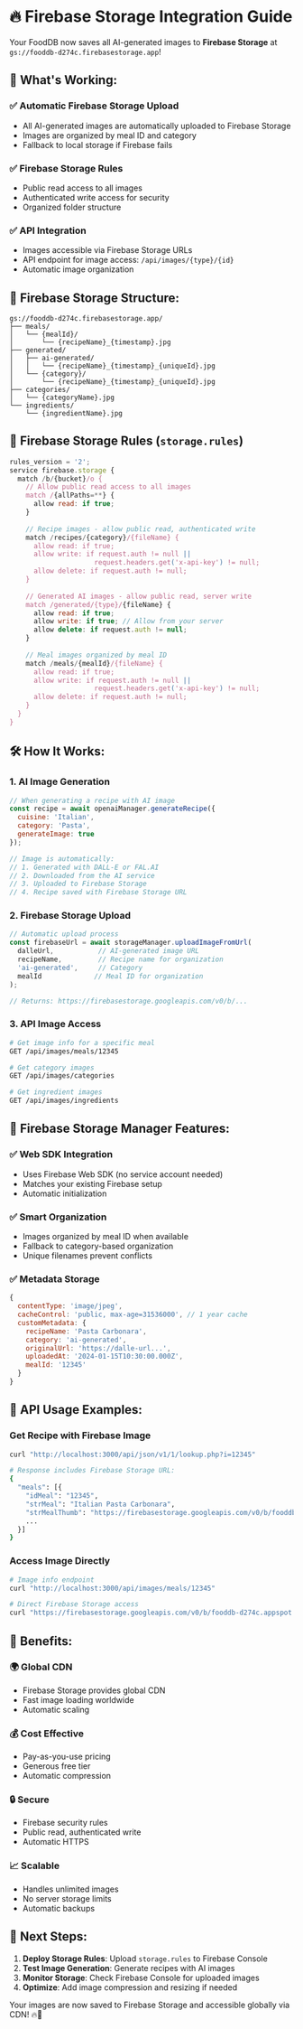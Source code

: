 # 🔥 Firebase Storage Integration Guide

Your FoodDB now saves all AI-generated images to **Firebase Storage** at `gs://fooddb-d274c.firebasestorage.app`!

## 🚀 **What's Working:**

### ✅ **Automatic Firebase Storage Upload**
- All AI-generated images are automatically uploaded to Firebase Storage
- Images are organized by meal ID and category
- Fallback to local storage if Firebase fails

### ✅ **Firebase Storage Rules**
- Public read access to all images
- Authenticated write access for security
- Organized folder structure

### ✅ **API Integration**
- Images accessible via Firebase Storage URLs
- API endpoint for image access: `/api/images/{type}/{id}`
- Automatic image organization

## 📁 **Firebase Storage Structure:**

```
gs://fooddb-d274c.firebasestorage.app/
├── meals/
│   └── {mealId}/
│       └── {recipeName}_{timestamp}.jpg
├── generated/
│   ├── ai-generated/
│   │   └── {recipeName}_{timestamp}_{uniqueId}.jpg
│   └── {category}/
│       └── {recipeName}_{timestamp}_{uniqueId}.jpg
├── categories/
│   └── {categoryName}.jpg
└── ingredients/
    └── {ingredientName}.jpg
```

## 🔐 **Firebase Storage Rules** (`storage.rules`)

```javascript
rules_version = '2';
service firebase.storage {
  match /b/{bucket}/o {
    // Allow public read access to all images
    match /{allPaths=**} {
      allow read: if true;
    }
    
    // Recipe images - allow public read, authenticated write
    match /recipes/{category}/{fileName} {
      allow read: if true;
      allow write: if request.auth != null || 
                     request.headers.get('x-api-key') != null;
      allow delete: if request.auth != null;
    }
    
    // Generated AI images - allow public read, server write
    match /generated/{type}/{fileName} {
      allow read: if true;
      allow write: if true; // Allow from your server
      allow delete: if request.auth != null;
    }
    
    // Meal images organized by meal ID
    match /meals/{mealId}/{fileName} {
      allow read: if true;
      allow write: if request.auth != null || 
                     request.headers.get('x-api-key') != null;
      allow delete: if request.auth != null;
    }
  }
}
```

## 🛠️ **How It Works:**

### **1. AI Image Generation**
```javascript
// When generating a recipe with AI image
const recipe = await openaiManager.generateRecipe({
  cuisine: 'Italian',
  category: 'Pasta',
  generateImage: true
});

// Image is automatically:
// 1. Generated with DALL-E or FAL.AI
// 2. Downloaded from the AI service
// 3. Uploaded to Firebase Storage
// 4. Recipe saved with Firebase Storage URL
```

### **2. Firebase Storage Upload**
```javascript
// Automatic upload process
const firebaseUrl = await storageManager.uploadImageFromUrl(
  dalleUrl,           // AI-generated image URL
  recipeName,         // Recipe name for organization
  'ai-generated',     // Category
  mealId             // Meal ID for organization
);

// Returns: https://firebasestorage.googleapis.com/v0/b/...
```

### **3. API Image Access**
```bash
# Get image info for a specific meal
GET /api/images/meals/12345

# Get category images
GET /api/images/categories

# Get ingredient images  
GET /api/images/ingredients
```

## 🔧 **Firebase Storage Manager Features:**

### **✅ Web SDK Integration**
- Uses Firebase Web SDK (no service account needed)
- Matches your existing Firebase setup
- Automatic initialization

### **✅ Smart Organization**
- Images organized by meal ID when available
- Fallback to category-based organization
- Unique filenames prevent conflicts

### **✅ Metadata Storage**
```javascript
{
  contentType: 'image/jpeg',
  cacheControl: 'public, max-age=31536000', // 1 year cache
  customMetadata: {
    recipeName: 'Pasta Carbonara',
    category: 'ai-generated',
    originalUrl: 'https://dalle-url...',
    uploadedAt: '2024-01-15T10:30:00.000Z',
    mealId: '12345'
  }
}
```

## 📱 **API Usage Examples:**

### **Get Recipe with Firebase Image**
```bash
curl "http://localhost:3000/api/json/v1/1/lookup.php?i=12345"

# Response includes Firebase Storage URL:
{
  "meals": [{
    "idMeal": "12345",
    "strMeal": "Italian Pasta Carbonara",
    "strMealThumb": "https://firebasestorage.googleapis.com/v0/b/fooddb-d274c.appspot.com/o/meals%2F12345%2Fitalian_pasta_carbonara_1640000000.jpg?alt=media&token=...",
    ...
  }]
}
```

### **Access Image Directly**
```bash
# Image info endpoint
curl "http://localhost:3000/api/images/meals/12345"

# Direct Firebase Storage access
curl "https://firebasestorage.googleapis.com/v0/b/fooddb-d274c.appspot.com/o/meals%2F12345%2Fitalian_pasta_carbonara_1640000000.jpg?alt=media&token=..."
```

## 🎯 **Benefits:**

### **🌍 Global CDN**
- Firebase Storage provides global CDN
- Fast image loading worldwide
- Automatic scaling

### **💰 Cost Effective**
- Pay-as-you-use pricing
- Generous free tier
- Automatic compression

### **🔒 Secure**
- Firebase security rules
- Public read, authenticated write
- Automatic HTTPS

### **📈 Scalable**
- Handles unlimited images
- No server storage limits
- Automatic backups

## 🚀 **Next Steps:**

1. **Deploy Storage Rules**: Upload `storage.rules` to Firebase Console
2. **Test Image Generation**: Generate recipes with AI images
3. **Monitor Storage**: Check Firebase Console for uploaded images
4. **Optimize**: Add image compression and resizing if needed

Your images are now saved to Firebase Storage and accessible globally via CDN! 🔥📸

